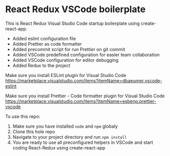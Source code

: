 # React Redux VSCode boilerplate
This is React Redux Visual Studio Code startup boilerplate using create-react-app.

* Added eslint configuration file
* Added Prettier as code formatter
* Added precommit  script for run Prettier on git commit 
* Added VSCode predefined configuration for easier team collaboration
* Added VSCode configuration for editor debugging
* Added Redux to the project

Make sure you install ESLint plugin for Visual Studio Code
https://marketplace.visualstudio.com/items?itemName=dbaeumer.vscode-eslint

Make sure you install Prettier - Code formatter plugin for Visual Studio Code
https://marketplace.visualstudio.com/items?itemName=esbenp.prettier-vscode

To use this repo:
1. Make sure you have installed ```node``` and ```npm``` globaly
2. Clone this hole repo
3. Navigate to your project directory and run ```npm install```
4. You are ready to use all preconfigured helpers in VSCode and start coding React-Redux using create-react-app
